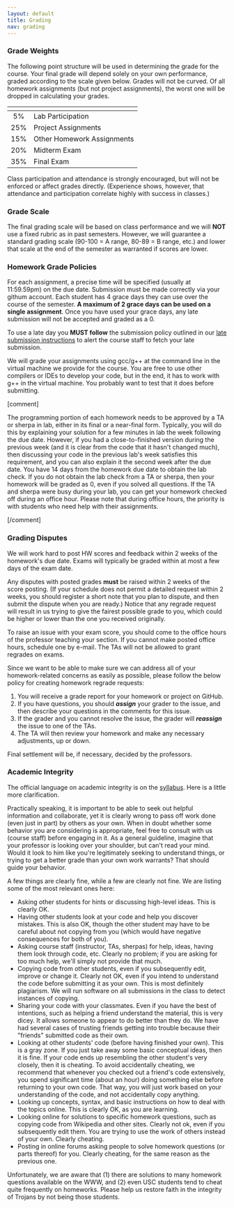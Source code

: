 ```yaml
---
layout: default
title: Grading
nav: grading
---
```


<h3 id="toc_1">Grade Weights</h3>
The following point structure will be used in determining the grade for the course. Your final grade will depend solely on your own performance, graded according to the scale given below. Grades will not be curved. Of all homework assignments (but not project assignments), the worst one will be dropped in calculating your grades.
<table>
<thead>
<tr>
<th align="center"></th>
<th align="left"></th>
</tr>
</thead>
<tbody>
<tr>
<td align="center">5%</td>
<td align="left">Lab Participation</td>
</tr>
<tr>
<td align="center">25%</td>
<td align="left">Project Assignments</td>
</tr>
<tr>
<td align="center">15%</td>
<td align="left">Other Homework Assignments</td>
</tr>
<tr>
<td align="center">20%</td>
<td align="left">Midterm Exam</td>
</tr>
<tr>
<td align="center">35%</td>
<td align="left">Final Exam</td>
</tr>
</tbody>
</table>
Class participation and attendance is strongly encouraged, but will not be enforced or affect grades directly. (Experience shows, however, that attendance and participation correlate highly with success in classes.)
<h3 id="toc_2">Grade Scale</h3>
The final grading scale will be based on class performance and we will <strong>NOT</strong> use a fixed rubric as in past semesters. However, we will guarantee a standard grading scale (90-100 = A range, 80-89 = B range, etc.) and lower that scale at the end of the semester as warranted if scores are lower.
<h3 id="toc_3">Homework Grade Policies</h3>
For each assignment, a precise time will be specified (usually at 11:59.59pm) on the due date. Submission must be made correctly via your githum account. Each student has 4 grace days they can use over the course of the semester. <strong>A maximum of 2 grace days can be used on a single assignment</strong>. Once you have used your grace days, any late submission will not be accepted and graded as a 0.

To use a late day you <strong>MUST follow</strong> the submission policy outlined in our <a title="Submission Instructions" href="http://bits.usc.edu/cs104/assignments/submission-instructions/">late submission instructions</a> to alert the course staff to fetch your late submission.

We will grade your assignments using gcc/g++ at the command line in the virtual machine we provide for the course. You are free to use other compilers or IDEs to develop your code, but in the end, it has to work with g++ in the virtual machine. You probably want to test that it does before submitting.

[comment]

The programming portion of each homework needs to be approved by a TA or sherpa in lab, either in its final or a near-final form. Typically, you will do this by explaining your solution for a few minutes in lab the week following the due date. However, if you had a close-to-finished version during the previous week (and it is clear from the code that it hasn't changed much), then discussing your code in the previous lab's week satisfies this requirement, and you can also explain it the second week after the due date. You have 14 days from the homework due date to obtain the lab check. If you do not obtain the lab check from a TA or sherpa, then your homework will be graded as 0, even if you solved all questions. If the TA and sherpa were busy during your lab, you can get your homework checked off during an office hour. Please note that during office hours, the priority is with students who need help with their assignments.

[/comment]
<h3 id="toc_4">Grading Disputes</h3>
We will work hard to post HW scores and feedback within 2 weeks of the homework's due date. Exams will typically be graded within at most a few days of the exam date.

Any disputes with posted grades <strong>must</strong> be raised within 2 weeks of the score posting. (If your schedule does not permit a detailed request within 2 weeks, you should register a short note that you plan to dispute, and then submit the dispute when you are ready.) Notice that any regrade request will result in us trying to give the fairest possible grade to you, which could be higher or lower than the one you received originally.

To raise an issue with your exam score, you should come to the office hours of the professor teaching your section. If you cannot make posted office hours, schedule one by e-mail. The TAs will not be allowed to grant regrades on exams.

Since we want to be able to make sure we can address all of your homework-related concerns as easily as possible, please follow the below policy for creating homework regrade requests:
<ol>
	<li>You will receive a grade report for your homework or project on GitHub.</li>
	<li>If you have questions, you should <strong><em>assign</em></strong> your grader to the issue, and then describe your questions in the comments for this issue.</li>
	<li>If the grader and you cannot resolve the issue, the grader will <strong><em>reassign</em></strong> the issue to one of the TAs.</li>
	<li>The TA will then review your homework and make any necessary adjustments, up or down.</li>
</ol>
Final settlement will be, if necessary, decided by the professors.
<h3 id="toc_5">Academic Integrity</h3>
The official language on academic integrity is on the <a href="http://www-scf.usc.edu/%7Ecsci104/syllabus.html">syllabus</a>. Here is a little more clarification.

Practically speaking, it is important to be able to seek out helpful information and collaborate, yet it is clearly wrong to pass off work done (even just in part) by others as your own. When in doubt whether some behavior you are considering is appropriate, feel free to consult with us (course staff) before engaging in it. As a general guideline, imagine that your professor is looking over your shoulder, but can't read your mind. Would it look to him like you're legitimately seeking to understand things, or trying to get a better grade than your own work warrants? That should guide your behavior.

A few things are clearly fine, while a few are clearly not fine. We are listing some of the most relevant ones here:
<ul>
	<li>Asking other students for hints or discussing high-level ideas. This is clearly OK.</li>
	<li>Having other students look at your code and help you discover mistakes. This is also OK, though the other student may have to be careful about not copying from you (which would have negative consequences for both of you).</li>
	<li>Asking course staff (instructor, TAs, sherpas) for help, ideas, having them look through code, etc. Clearly no problem; if you are asking for too much help, we'll simply not provide that much.</li>
	<li>Copying code from other students, even if you subsequently edit, improve or change it. Clearly not OK, even if you intend to understand the code before submitting it as your own. This is most definitely plagiarism. We will run software on all submissions in the class to detect instances of copying.</li>
	<li>Sharing your code with your classmates. Even if you have the best of intentions, such as helping a friend understand the material, this is very dicey. It allows someone to appear to do better than they do. We have had several cases of trusting friends getting into trouble because their "friends" submitted code as their own.</li>
	<li>Looking at other students' code (before having finished your own). This is a gray zone. If you just take away some basic conceptual ideas, then it is fine. If your code ends up resembling the other student's very closely, then it is cheating. To avoid accidentally cheating, we recommend that whenever you checked out a friend's code extensively, you spend significant time (about an hour) doing something else before returning to your own code. That way, you will just work based on your understanding of the code, and not accidentally copy anything.</li>
	<li>Looking up concepts, syntax, and basic instructions on how to deal with the topics online. This is clearly OK, as you are learning.</li>
	<li>Looking online for solutions to specific homework questions, such as copying code from Wikipedia and other sites. Clearly not ok, even if you subsequently edit them. You are trying to use the work of others instead of your own. Clearly cheating.</li>
	<li>Posting in online forums asking people to solve homework questions (or parts thereof) for you. Clearly cheating, for the same reason as the previous one.</li>
</ul>
Unfortunately, we are aware that (1) there are solutions to many homework questions available on the WWW, and (2) even USC students tend to cheat quite frequently on homeworks. Please help us restore faith in the integrity of Trojans by not being those students.
